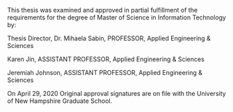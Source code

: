 
This thesis was examined and approved in partial fulfillment of the requirements for the degree of Master of Science in Information Technology by:

Thesis Director, Dr. Mihaela Sabin, PROFESSOR, 
Applied Engineering & Sciences

Karen Jin, ASSISTANT PROFESSOR,
Applied Engineering & Sciences

Jeremiah Johnson, ASSISTANT PROFESSOR,
Applied Engineering & Sciences



On April 29, 2020
Original approval signatures are on file with the University of New Hampshire Graduate School. 
